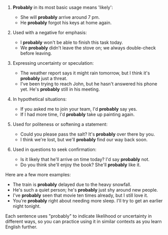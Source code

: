 1. **Probably** in its most basic usage means 'likely':
   - She will **probably** arrive around 7 pm.
   - He **probably** forgot his keys at home again.

2. Used with a negative for emphasis:
   - I **probably** won't be able to finish this task today.
   - We **probably** didn't leave the stove on; we always double-check before leaving.

3. Expressing uncertainty or speculation:
   - The weather report says it might rain tomorrow, but I think it's **probably** just a threat.
   - I've been trying to reach John, but he hasn't answered his phone yet. He's **probably** still in his meeting.

4. In hypothetical situations:
   - If you asked me to join your team, I'd **probably** say yes.
   - If I had more time, I'd **probably** take up painting again.

5. Used for politeness or softening a statement:
   - Could you please pass the salt? It's **probably** over there by you.
   - I think we're lost, but we'll **probably** find our way back soon.

6. Used in questions to seek confirmation:
   - Is it likely that he'll arrive on time today? I'd say **probably** not.
   - Do you think she'll enjoy the book? She'll **probably** like it.

Here are a few more examples:

- The train is **probably** delayed due to the heavy snowfall.
- He's such a quiet person; he's **probably** just shy around new people.
- I've **probably** seen that movie ten times already, but I still love it.
- You're **probably** right about needing more sleep. I'll try to get an earlier night tonight.

Each sentence uses "probably" to indicate likelihood or uncertainty in different ways, so you can practice using it in similar contexts as you learn English further.